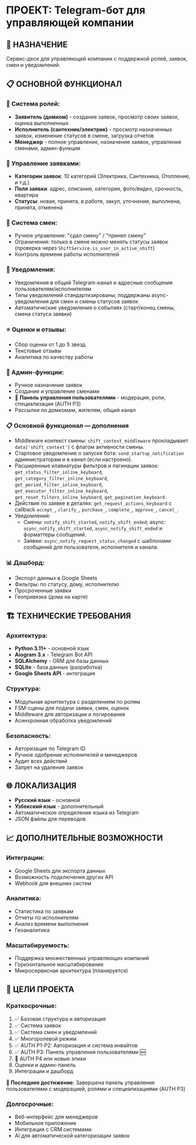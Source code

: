 # ПРОЕКТ: Telegram-бот для управляющей компании

## 🎯 НАЗНАЧЕНИЕ
Сервис-деск для управляющей компании с поддержкой ролей, заявок, смен и уведомлений.

## 📋 ОСНОВНОЙ ФУНКЦИОНАЛ

### 👥 Система ролей:
- **Заявитель (домком)** - создание заявок, просмотр своих заявок, оценка выполненных
- **Исполнитель (сантехник/электрик)** - просмотр назначенных заявок, изменение статусов в смене, загрузка отчетов
- **Менеджер** - полное управление, назначение заявок, управление сменами, админ-функции

### 📝 Управление заявками:
- **Категории заявок**: 10 категорий (Электрика, Сантехника, Отопление, и т.д.)
- **Поля заявки**: адрес, описание, категория, фото/видео, срочность, квартира
- **Статусы**: новая, принята, в работе, закуп, уточнение, выполнена, принята, отменена

### 🔄 Система смен:
- Ручное управление: "сдал смену" / "принял смену"
- Ограничения: только в смене можно менять статусы заявок (проверка через `ShiftService.is_user_in_active_shift`)
- Контроль времени работы исполнителей

### 📢 Уведомления:
- Уведомления в общий Telegram-канал и адресные сообщения пользователям/исполнителям
- Типы уведомлений стандартизированы; поддержаны async-уведомления для смен и смены статусов заявок
- Автоматические уведомления о событиях (старт/конец смены, смена статуса заявки)

### ⭐ Оценки и отзывы:
- Сбор оценки от 1 до 5 звезд
- Текстовые отзывы
- Аналитика по качеству работы

### 🔧 Админ-функции:
- Ручное назначение заявок
- Создание и управление сменами
- 👥 **Панель управления пользователями** - модерация, роли, специализации (AUTH P3)
- Рассылки по домкомам, жителям, общий канал

### 📋 Основной функционал — дополнения

- Middleware контекст смены: `shift_context_middleware` прокладывает `data['shift_context']` с флагом активности смены.
- Стартовое уведомление о запуске бота: `send_startup_notification` администраторам и в канал (если настроено).
- Расширенные клавиатуры фильтров и пагинации заявок: `get_status_filter_inline_keyboard`, `get_category_filter_inline_keyboard`, `get_period_filter_inline_keyboard`, `get_executor_filter_inline_keyboard`, `get_reset_filters_inline_keyboard`, `get_pagination_keyboard`.
- Действия по заявке в деталях: `get_request_actions_keyboard` с callback `accept_`, `clarify_`, `purchase_`, `complete_`, `approve_`, `cancel_`.
- Уведомления:
  - Смены: `notify_shift_started`, `notify_shift_ended`; async: `async_notify_shift_started`, `async_notify_shift_ended` и форматтеры сообщений.
  - Заявки: `async_notify_request_status_changed` с шаблонами сообщений для пользователя, исполнителя и канала.

### 📊 Дашборд:
- Экспорт данных в Google Sheets
- Фильтры: по статусу, дому, исполнителю
- Просроченные заявки
- Геопривязка (дома на карте)

## 🏗️ ТЕХНИЧЕСКИЕ ТРЕБОВАНИЯ

### Архитектура:
- **Python 3.11+** - основной язык
- **Aiogram 3.x** - Telegram Bot API
- **SQLAlchemy** - ORM для базы данных
- **SQLite** - база данных (разработка)
- **Google Sheets API** - интеграция

### Структура:
- Модульная архитектура с разделением по ролям
- FSM-сцены для подачи заявки, смен, оценок
- Middleware для авторизации и логирования
- Асинхронная обработка уведомлений

### Безопасность:
- Авторизация по Telegram ID
- Ручное одобрение исполнителей и менеджеров
- Аудит всех действий
- Запрет на удаление заявок

## 🌐 ЛОКАЛИЗАЦИЯ
- **Русский язык** - основной
- **Узбекский язык** - дополнительный
- Автоматическое определение языка из Telegram
- JSON файлы для переводов

## 📈 ДОПОЛНИТЕЛЬНЫЕ ВОЗМОЖНОСТИ

### Интеграции:
- Google Sheets для экспорта данных
- Возможность подключения других API
- Webhook для внешних систем

### Аналитика:
- Статистика по заявкам
- Отчеты по исполнителям
- Анализ времени выполнения
- Геоаналитика

### Масштабируемость:
- Поддержка множественных управляющих компаний
- Горизонтальное масштабирование
- Микросервисная архитектура (планируется)

## 🎯 ЦЕЛИ ПРОЕКТА

### Краткосрочные:
1. ✅ Базовая структура и авторизация
2. ✅ Система заявок
3. ✅ Система смен и уведомлений
4. ✅ Многоролевой режим
5. ✅ AUTH P1-P2: Авторизация и система инвайтов
6. ✅ AUTH P3: Панель управления пользователями 🆕
7. 🔄 AUTH P4 или новые эпики
8. Оценки и админ-панель
9. Интеграции и дашборд

**🎯 Последнее достижение**: Завершена панель управления пользователями с модерацией, ролями и специализациями (AUTH P3)

### Долгосрочные:
- Веб-интерфейс для менеджеров
- Мобильное приложение
- Интеграция с CRM системами
- AI для автоматической категоризации заявок
